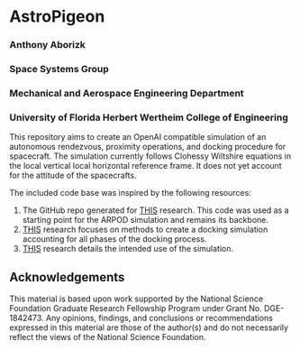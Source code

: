 # AstroPigeon
### Anthony Aborizk
### Space Systems Group
### Mechanical and Aerospace Engineering Department 
### University of Florida Herbert Wertheim College of Engineering 

This repository aims to create an OpenAI compatible simulation of an autonomous rendezvous, proximity operations, and docking procedure for spacecraft. The simulation currently follows Clohessy Wiltshire equations in the local vertical local horizontal reference frame. It does not yet account for the attitude of the spacecrafts. 

The included code base was inspired by the following resources: 
1. The GitHub repo generated for [THIS](https://arc.aiaa.org/doi/abs/10.2514/1.I011126) research. This code was used as a starting point for the ARPOD simulation and remains its backbone. 
2. [THIS](https://ieeexplore.ieee.org/document/7798765) research focuses on methods to create a docking simulation accounting for all phases of the docking process. 
3. [THIS](https://s3.amazonaws.com/amz.xcdsystem.com/A464D031-C624-C138-7D0E208E29BC4EDD_abstract_File22414/FinalPaperPDF_162_0923084819.pdf) research details the intended use of the simulation. 

## Acknowledgements
This material is based upon work supported by the National Science Foundation Graduate Research Fellowship Program under Grant No. DGE-1842473. Any opinions, findings, and conclusions or recommendations expressed in this material are those of the author(s) and do not necessarily reflect the views of the National Science Foundation.

